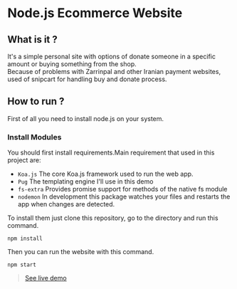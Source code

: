 # Node.js Ecommerce Website

## What is it ? 
It's a simple personal site with options of donate someone in a specific amount or buying something from the shop.   
Because of problems with Zarrinpal and other Iranian payment websites, used of snipcart for handling buy and donate process.

## How to run ? 
First of all you need to install node.js on your system.

### Install Modules
You should first install requirements.Main requirement that used in this project are:
* `Koa.js` The core Koa.js framework used to run the web app.
* `Pug` The templating engine I'll use in this demo
* `fs-extra` Provides promise support for methods of the native fs module
* `nodemon` In development this package watches your files and restarts the app when changes are detected.


To install them just clone this repository, go to the directory and run this command.
```
npm install
```
Then you can run the website with this command.
```
npm start
```

> [See live demo](https://phln.herokuapp.com/)
